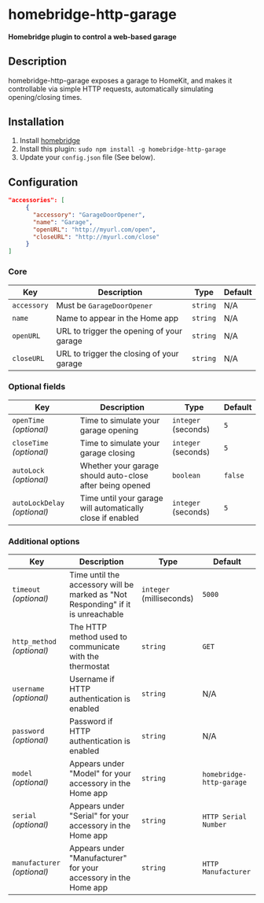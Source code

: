 # homebridge-http-garage

#### Homebridge plugin to control a web-based garage

## Description

homebridge-http-garage exposes a garage to HomeKit, and makes it controllable via simple HTTP requests, automatically simulating opening/closing times.

## Installation

1. Install [homebridge](https://github.com/nfarina/homebridge#installation-details)
2. Install this plugin: `sudo npm install -g homebridge-http-garage`
3. Update your `config.json` file (See below).

## Configuration

```json
"accessories": [
     {
       "accessory": "GarageDoorOpener",
       "name": "Garage",
       "openURL": "http://myurl.com/open",
       "closeURL": "http://myurl.com/close"
     }
]
```

### Core
| Key | Description | Type | Default |
| --- | --- | --- | --- |
| `accessory` | Must be `GarageDoorOpener` | `string` | N/A |
| `name` | Name to appear in the Home app | `string` | N/A |
| `openURL` | URL to trigger the opening of your garage | `string` | N/A |
| `closeURL` | URL to trigger the closing of your garage | `string` | N/A |

### Optional fields
| Key | Description | Type | Default |
| --- | --- | --- | --- |
| `openTime` _(optional)_ | Time to simulate your garage opening | `integer` (seconds) | `5` |
| `closeTime` _(optional)_ | Time to simulate your garage closing | `integer` (seconds) | `5` |
| `autoLock` _(optional)_ | Whether your garage should auto-close after being opened | `boolean` | `false` |
| `autoLockDelay` _(optional)_ | Time until your garage will automatically close if enabled | `integer` (seconds) | `5` |

### Additional options
| Key | Description | Type | Default |
| --- | --- | --- | --- |
| `timeout` _(optional)_ | Time until the accessory will be marked as "Not Responding" if it is unreachable | `integer` (milliseconds) | `5000` |
| `http_method` _(optional)_ | The HTTP method used to communicate with the thermostat | `string` | `GET` |
| `username` _(optional)_ | Username if HTTP authentication is enabled | `string` | N/A |
| `password` _(optional)_ | Password if HTTP authentication is enabled | `string` | N/A |
| `model` _(optional)_ | Appears under "Model" for your accessory in the Home app | `string` | `homebridge-http-garage` |
| `serial` _(optional)_ | Appears under "Serial" for your accessory in the Home app | `string` | `HTTP Serial Number` |
| `manufacturer` _(optional)_ | Appears under "Manufacturer" for your accessory in the Home app | `string` | `HTTP Manufacturer` |


